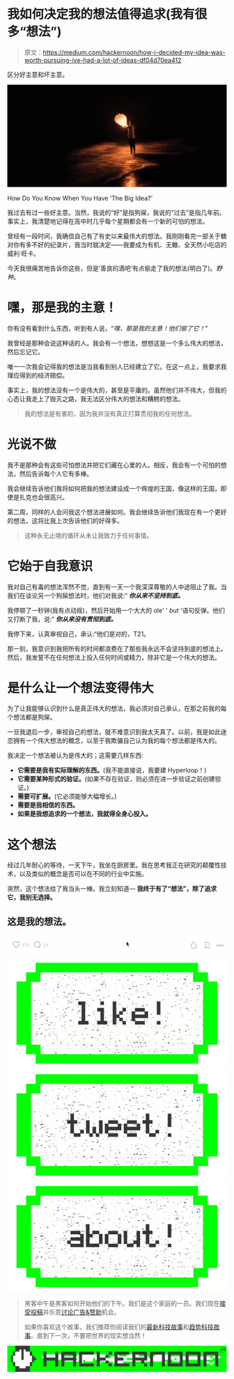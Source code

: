 # 我如何决定我的想法值得追求(我有很多“想法”)

> 原文：<https://medium.com/hackernoon/how-i-decided-my-idea-was-worth-pursuing-ive-had-a-lot-of-ideas-df04d70ea412>

区分好主意和坏主意。

![](img/480ea35b0d4e09498871efb0ccd61934.png)

How Do You Know When You Have ‘The Big Idea?’

我过去有过一些好主意。当然，我说的“好”是指狗屎，我说的“过去”是指几年前。事实上，我清楚地记得在高中时几乎每个星期都会有一个新的可怕的想法。

曾经有一段时间，我确信自己有了有史以来最伟大的想法。我刚刚看完一部关于糖对你有多不好的纪录片，我当时就决定——我要成为有机、无糖、全天然小吃店的威利·旺卡。

今天我很痛苦地告诉你这些，但是‘善良的酒吧’有点偷走了我的想法(明白了)。*野种*。

# 嘿，那是我的主意！

你有没有看到什么东西，听到有人说，“*嘿，那是我的主意！他们偷了它！*”

我曾经是那种会说这种话的人。我会有一个想法，想想这是一个多么伟大的想法，然后忘记它。

唯一一次我会记得我的想法是当我看到别人已经建立了它。在这一点上，我要求我理应得到的经济赔偿。

事实上，我的想法没有一个是伟大的，甚至是平庸的。虽然他们并不伟大，但我的心态让我走上了毁灭之路，我无法区分伟大的想法和糟糕的想法。

> 我的想法是有害的，因为我并没有真正打算贯彻我的任何想法。

# 光说不做

我不是那种会有这些可怕想法并把它们藏在心里的人。相反，我会有一个可怕的想法，然后告诉每个人它有多棒。

我会继续告诉他们我将如何把我的想法建设成一个辉煌的王国，像这样的王国，即使是扎克也会很高兴。

第二周，同样的人会问我这个想法进展如何。我会继续告诉他们我现在有一个更好的想法，这将比我上次告诉他们的好得多。

> 这种永无止境的循环从未让我致力于任何事情。

# 它始于自我意识

我对自己有毒的想法浑然不觉，直到有一天一个我深深尊敬的人中途阻止了我。当我们在谈论另一个狗屎想法时，他们对我说:“ ***你从来不坚持到底。***

我停顿了一秒钟(我有点动摇)，然后开始用一个大大的 ole' ' *but* '语句反弹。他们又打断了我，说:“ ***你从来没有贯彻到底。***

我停下来，认真审视自己，承认:“他们是对的，T21。

那一刻，我意识到我把所有的时间都浪费在了那些我永远不会坚持到底的想法上。然后，我发誓不在任何想法上投入任何时间或精力，除非它是一个伟大的想法。

# 是什么让一个想法变得伟大

为了让我能够认识到什么是真正伟大的想法，我必须对自己承认，在那之前我的每个想法都是狗屎。

一旦我退后一步，审视自己的想法，就不难意识到我太天真了。以前，我是如此迷恋拥有一个伟大想法的概念，以至于我欺骗自己认为我的每个想法都是伟大的。

我决定一个想法被认为是伟大的；这需要几样东西:

- **它需要是我有实际理解的东西。**(我不能直接说，我要建 Hyperloop！)
- **它需要某种形式的验证。**(如果不存在验证，则必须在进一步验证之前创建验证。)
- **需要可扩展。**(它必须能够大幅增长。)
- **需要是我相信的东西。**
- **如果是我想追求的一个想法，我就得全身心投入。**

# 这个想法

经过几年耐心的等待，一天下午，我坐在厨房里。我在思考我正在研究的颠覆性技术，以及类似的概念是否可以在不同的行业中实施。

突然，这个想法给了我当头一棒。我立刻知道— **我终于有了“想法”，除了追求它，我别无选择。**

## 这是我的想法。

![](img/b89bae75ad9754e2eb4f94b0e5f6c6f4.png)[![](img/50ef4044ecd4e250b5d50f368b775d38.png)](http://bit.ly/HackernoonFB)[![](img/979d9a46439d5aebbdcdca574e21dc81.png)](https://goo.gl/k7XYbx)[![](img/2930ba6bd2c12218fdbbf7e02c8746ff.png)](https://goo.gl/4ofytp)

> 黑客中午是黑客如何开始他们的下午。我们是这个家庭的一员。我们现在[接受投稿](http://bit.ly/hackernoonsubmission)并乐意[讨论广告&赞助](mailto:partners@amipublications.com)机会。
> 
> 如果你喜欢这个故事，我们推荐你阅读我们的[最新科技故事](http://bit.ly/hackernoonlatestt)和[趋势科技故事](https://hackernoon.com/trending)。直到下一次，不要把世界的现实想当然！

![](img/be0ca55ba73a573dce11effb2ee80d56.png)